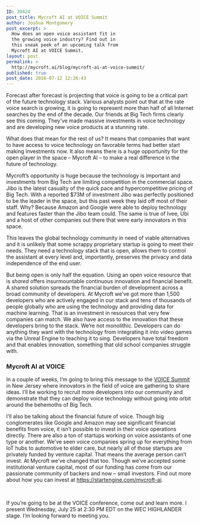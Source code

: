 ```yaml
---
ID: 39424
post_title: Mycroft AI at VOICE Summit
author: Joshua Montgomery
post_excerpt: >
  How does an open voice assistant fit in
  the growing voice industry? Find out in
  this sneak peek of an upcoming talk from
  Mycroft AI at VOICE Summit.
layout: post
permalink: >
  http://mycroft.ai/blog/mycroft-ai-at-voice-summit/
published: true
post_date: 2018-07-12 12:26:43
---
```

<span style="font-weight: 400;">Forecast after forecast is projecting that voice is going to be a critical part of the future technology stack. Various analysts point out that at the rate voice search is growing, it is going to represent more than half of all Internet searches by the end of the decade. Our friends at Big Tech firms clearly see this coming. They’ve made massive investments in voice technology and are developing new voice products at a stunning rate.</span>

<span style="font-weight: 400;">What does that mean for the rest of us? It means that companies that want to have access to voice technology on favorable terms had better start making investments now. It also means there is a huge opportunity for the open player in the space – Mycroft AI – to make a real difference in the future of technology.</span>

<span style="font-weight: 400;">Mycroft’s opportunity is huge because the technology is important and investments from Big Tech are limiting competition in the commercial space. Jibo is the latest casualty of the quick pace and hypercompetitive pricing of Big Tech. With a reported $73M of investment Jibo was perfectly positioned to be the leader in the space, but this past week they laid off most of their staff. Why? Because Amazon and Google were able to deploy technology and features faster than the Jibo team could. The same is true of Ivee, Ubi and a host of other companies out there that were early innovators in this space.</span>

<span style="font-weight: 400;">This leaves the global technology community in need of viable alternatives and it is unlikely that some scrappy proprietary startup is going to meet their needs. They need a technology stack that is open, allows them to control the assistant at every level and, importantly, preserves the privacy and data independence of the end user.</span>

<span style="font-weight: 400;">But being open is only half the equation. Using an open voice resource that is </span><i><span style="font-weight: 400;">shared</span></i><span style="font-weight: 400;"> offers insurmountable continuous innovation and financial benefit. A shared solution spreads the financial burden of development across a broad community of developers. At Mycroft we’ve got more than 1,500 developers who are actively engaged in our stack and tens of thousands of people globally who are using the technology and providing data for machine learning. That is an investment in resources that very few companies can match. We also have access to the innovation that these developers bring to the stack. We’re not monolithic. Developers can do anything they want with the technology from integrating it into video games via the Unreal Engine to teaching it to sing. Developers have total freedom and that enables innovation, something that old school companies struggle with.</span>
<h3>Mycroft AI at VOICE</h3>
<span style="font-weight: 400;">In a couple of weeks, I’m going to bring this message to the <a href="https://www.voicesummit.ai/blog/developers-meet-mycroft-a-private-open-source-virtual-assistant" target="_blank" rel="noopener">VOICE Summit</a> in New Jersey where innovators in the field of voice are gathering to share ideas. I’ll be working to recruit more developers into our community and demonstrate that they can deploy voice technology without going into orbit around the behemoths of Big Tech.</span>

<span style="font-weight: 400;">I’ll also be talking about the financial future of voice. Though big conglomerates like Google and Amazon may see significant financial benefits from voice, it isn’t possible to invest in their voice operations directly. There are also a ton of startups working on voice assistants of one type or another. We’ve seen voice companies spring up for everything from IoT hubs to automotive to elder care, but nearly all of those startups are privately funded by venture capital. That means the average person can’t invest. At Mycroft we’ve changed that too. Though we’ve accepted some institutional venture capital, most of our funding has come from our passionate community of backers and now – small investors. Find out more about how you can invest at </span><a href="https://www.startengine.com/mycroft-ai?utm_source=blog&amp;utm_medium=voice" target="_blank" rel="noopener">https://startengine.com/mycroft-ai</a><span style="font-weight: 400;">.</span>

&nbsp;

<span style="font-weight: 400;">If you’re going to be at the VOICE conference, come out and learn more. I present Wednesday, July 25 at 2:30 PM EDT on the WEC HIGHLANDER stage. I’m looking forward to meeting you.</span>